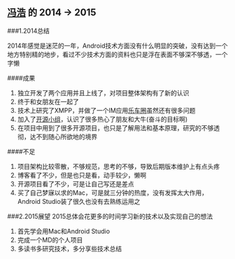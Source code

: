 [冯浩](https://github.com/MakoFeng) 的 2014 -> 2015
------------------------
###1.2014总结

2014年感觉是迷茫的一年，Android技术方面没有什么明显的突破，没有达到一个地方特别精的地步，看过不少技术方面的资料也只是浮在表面不够深不够透，一个字懒

####成果
1. 独立开发了两个应用并且上线了，对项目整体架构有了新的认识
2. 终于和女朋友在一起了
3. 技术上研究了XMPP，并做了一个IM应用[乐车圈](www.lechequan.com/)虽然还有很多问题
4. 加入了[开源小组](https://github.com/aosp-exchange-group)，认识了很多热心了朋友和大牛(奋斗的目标啊)
5. 在项目中用到了很多开源项目，也只是了解用法和基本原理，研究的不够透彻，达不到随心所欲地的境界

####不足
1. 项目架构比较零散，不够规范，思考的不够，导致后期版本维护上有点头疼
2. 博客看了不少，但是也只是看，动手较少，懒啊
3. 开源项目看了不少，可是让自己写还是差点
4. 买了自己梦寐以求的Mac，可是就三分钟的热度，没有发挥太大作用，Android Studio装了很久也没有去熟练运用之


###2.2015展望
2015总体会花更多的时间学习新的技术以及实现自己的想法

1. 首先学会用Mac和Android Studio
2. 完成一个MD的个人项目
3. 多读书多研究技术，多分享些技术总结
